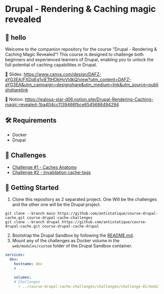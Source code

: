 # Drupal -  Rendering & Caching magic revealed

## 👋 hello

Welcome to the companion repository for the course "Drupal - Rendering & Caching Magic Revealed"! This course is designed to challenge both beginners and experienced learners of Drupal, enabling you to unlock the full potential of caching capabilities in Drupal.

🍿 Slides: https://www.canva.com/design/DAFZ-aYG3EA/FXDqEg1yiETtHOkHyVIdkQ/view?utm_content=DAFZ-aYG3EA&utm_campaign=designshare&utm_medium=link&utm_source=publishsharelink

📒 Notion: https://jealous-star-d06.notion.site/Drupal-Rendering-Caching-magic-revealed-1ba404cc1139466fbce6545686494294

## 🛠 Requirements
- Docker
- Drupal

## 👾 Challenges

- [Challenge #1 - Caches Anatomy](./challenges/challenge-01/README.md)
- [Challenge #2 - Invalidation cache-tags](./challenges/challenge-02/README.md)

## 🧨 Getting Started

1. Clone this repository as 2 separated project. One Will be the challenges and the other one will be the Drupal project.

```
git clone --branch main https://github.com/antistatique/course-drupal-cache.git course-drupal-cache-challenges
git clone --branch drupal https://github.com/antistatique/course-drupal-cache.git course-drupal-cache-drupal
```

2. Bootstrap the Drupal Sandbox by following the [README.md](https://github.com/antistatique/course-drupal-cache/blob/drupal/README.md).
3. Mount any of the challenges as Docker volume in the `web/modules/custom` folder of the Drupal Sandbox container.

```yaml
services:
  dev:
    hostname: dev
    # ...

    volumes:
    # Challenges
      - ../course-drupal-cache-challenges/challenges/challenge-01/module/challenge_01:/var/www/web/modules/custom/challenge_01
```
